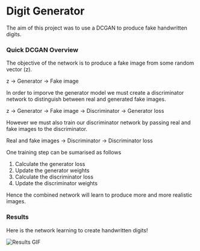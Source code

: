 # Digit Generator

The aim of this project was to use a DCGAN to produce fake handwritten digits.

### Quick DCGAN Overview

The objective of the network is to produce a fake image from some random vector (z).

z &#8594; Generator &#8594; Fake image

In order to imporve the generator model we must create a discriminator network to distinguish between real and generated fake images.

z &#8594; Generator &#8594; Fake image &#8594; Discriminator &#8594; Generator loss

However we must also train our discriminator network by passing real and fake images to the discriminator.

Real and fake images &#8594; Discriminator &#8594; Discriminator loss

One training step can be sumarised as follows
1. Calculate the generator loss
2. Update the generator weights
3. Calculate the discriminator loss
4. Update the discriminator weights

Hence the combined network will learn to produce more and more realistic images.

### Results

Here is the network learning to create handwritten digits!

![Results GIF](learningToWrite.gif)
